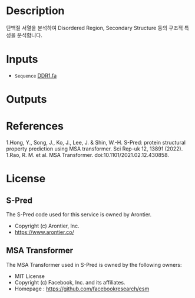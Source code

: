 # Description

단백질 서열을 분석하여 Disordered Region, Secondary Structure 등의 구조적 특성을 분석합니다.

# Inputs

- `Sequence` [DDR1.fa](https://openapi.ad3.io/media/apps/protein_properties/examples/input/DDR1.fa)

# Outputs

# References

1.Hong, Y., Song, J., Ko, J., Lee, J. & Shin, W.-H. S-Pred: protein structural property prediction using MSA transformer. Sci Rep-uk 12, 13891 (2022).
1.Rao, R. M. et al. MSA Transformer. doi:10.1101/2021.02.12.430858.

# License

## S-Pred

The S-Pred code used for this service is owned by Arontier.

- Copyright (c) Arontier, Inc.
- https://www.arontier.co/

## MSA Transformer

The MSA Transformer used in S-Pred is owned by the following owners:

- MIT License
- Copyright (c) Facebook, Inc. and its affiliates.
- Homepage : https://github.com/facebookresearch/esm
